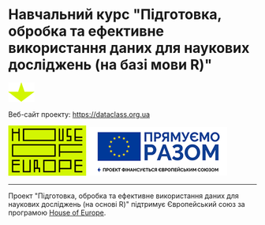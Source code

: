 # Навчальний курс "Підготовка, обробка та ефективне використання даних для наукових досліджень (на базі  мови R)"


![](assets/images/arrow.png)

Веб-сайт проекту: https://dataclass.org.ua

![House of Europe](assets/images/house_of_europe.png)
![Moving forward](assets/images/moving_forward.png)

---

Проект "Підготовка, обробка та ефективне використання даних для наукових досліджень (на основі R)" підтримує Європейський союз за програмою <a href="https://houseofeurope.org.ua/">House of Europe</a>.